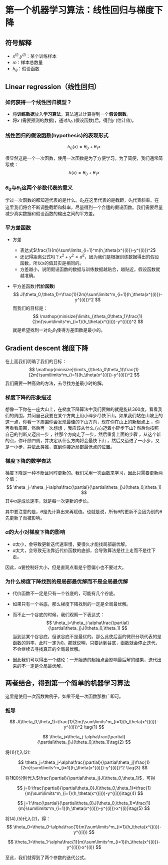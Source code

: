 # 第一个机器学习算法：线性回归与梯度下降

## 符号解释

* $x^{(i)}$,$y^{(i)}$：某个训练样本
* $m$：样本总数量
* $h_{\theta}$：假设函数

## Linear regression（线性回归）

### 如何获得一个线性回归模型？

* 将**训练数据**放入**学习算法**，算法通过计算得到一个**假设函数**。
* 将$x$ (需要预测的数据)，通过$h_\theta$ (假设函数)后，得到$y$ (估计值)。

### 线性回归的假设函数(hypothesis)的表现形式

$$
h_\theta(x)=\theta_0+\theta_1x
$$

很显然这是一个一次函数，使用一次函数是为了方便学习。为了简便，我们通常简写成：
$$
h(x)=\theta_0+\theta_1x
$$

### $\theta_0$与$\theta_1$这两个参数代表的意义

学过一次函数的都知道代表的是什么。$\theta_0$在这里代表的是截距，$\theta_1$代表斜率。在这里我们将会不断调整截距和斜率，尽量得到一个合适的假设函数。我们需要尽量减少真实数据和假设函数的输出之间的平方差。

### 平方差函数

* 方差

  * 表达式$\frac{1}{m}\sum\limits_{i=1}^m(h_\theta(x^{(i)})-y^{(i)})^2$ 
  * 还记得距离公式吗？$x^2+y^2=d^2$，因为我们是根据训练数据得出的假设函数，所以x的值其实是相同的。
  * 方差越小，说明假设函数的数据与训练数据越贴合，越贴近，假设函数就越准确。

* 平方差函数(**代价函数**)
  $$
  J(\theta_0,\theta_1)=\frac{1}{2m}\sum\limits^m_{i=1}(h_\theta(x^{(i)})-y^{(i)})^2
  $$
  而我们的目标是：
  $$
  \mathop{minisize}\limits_{\theta_0\theta_1}\frac{1}{2m}\sum\limits^m_{i=1}(h_\theta(x^{(i)})-y^{(i)})^2
  $$
  就是希望找到一对$\theta_0\theta_1$使得方差函数是最小的。

## Gradient descent 梯度下降

在上面我们明确了我们的目标：
$$
\mathop{minisize}\limits_{\theta_0\theta_1}\frac{1}{2m}\sum\limits^m_{i=1}(h_\theta(x^{(i)})-y^{(i)})^2
$$
我们需要一种高效的方法，去寻找方差最小时的解。

### 梯度下降的形象描述

想像一下你在一座大山上，在梯度下降算法中我们要做的就是旋转360度，看看我们的周围，并问自己我要在某个方向上用小碎步尽快下山。如果我们站在山坡上的这一点，你看一下周围你会发现最佳的下山方向，现在你在山上的新起点上 ，你再看看周围，然后再一次想想 ，我应该从什么方向迈着小碎步下山? 然后你按照自己的判断又迈出一步 ，往那个方向走了一步，然后重复上面的步骤 ，从这个新的点，你环顾四周，并决定从什么方向将会最快下山 ，然后又迈进了一小步，又是一小步，并依此类推，直到你接近局部最低点的位置。

### 梯度下降的数学表达

梯度下降是一种不断且同时更新的。我们采用一次函数来学习，因此只需要更新两个值：
$$
\theta_j=\theta_j-\alpha\frac{\partial}{\partial\theta_j}J(\theta_0,\theta_1)
$$
其中$\alpha$是成长速率，就是每一次更新的步长。

其中要注意的是，$\theta$是先计算出来再赋值。也就是说，所有$\theta$的更新不会因为别的$\theta$先更新了而被影响。

### $\alpha$的大小对梯度下降的影响

* $\alpha$太小，会导致更新迭代速率慢，要很久才能找局部最优解。
* $\alpha$太大，会导致无法靠近代价函数的底部，会导致算法是往上走而不是往下走。

因此，$\alpha$要控制好大小，但是直观点看是宁愿偏小也不要过大。

### 为什么梯度下降找到的是局部最优解而不是全局最优解

* 代价函数不一定是只有一个谷底的，可能有几个谷底。

* 如果只有一个谷底，那么梯度下降找到的一定是全局最优解。

* 而不止一个谷底的时候，我们观察一下表达式：
  $$
  \theta_j=\theta_j-\alpha\frac{\partial}{\partial\theta_j}J(\theta_0,\theta_1)
  $$
  当到达某个谷谷底，但该谷底不是最优的。那么此使后面的微积分项代表的是函数的斜率，此时一定为0。那就说明，只要达到谷底，函数就会停止迭代，不会继续去寻找真正的全局最优解。

* 因此我们可以得出一个结论：一开始选的起始点会影响最后解的结果，迭代出来的不一定是全局最优解。

## 两者结合，得到第一个简单的机器学习算法

这里是使用一次函数做例子，如果不是一次函数那推广即可。

### 推导

$$
J(\theta_0,\theta_1)=\frac{1}{2m}\sum\limits^m_{i=1}(h_\theta(x^{(i)})-y^{(i)})^2 \tag{1}
$$

$$
\theta_j=\theta_j-\alpha\frac{\partial}{\partial\theta_j}J(\theta_0,\theta_1)\tag{2}
$$

将(1)代入(2):

$$
\theta_j=\theta_j-\alpha\frac{\partial}{\partial\theta_j}\frac{1}{2m}\sum\limits^m_{i=1}(h_\theta(x^{(i)})-y^{(i)})^2 \tag{3}
$$

将1和0分别代入$\frac{\partial}{\partial\theta_j}J(\theta_0,\theta_1)$，可得

$$
j=0:\frac{\partial}{\partial\theta_0}J(\theta_0,\theta_1)=\frac{1}{m}\sum\limits^m_{i=1}(h_\theta(x^{(i)})-y^{(i)})\tag{4}
$$

$$
j=1:\frac{\partial}{\partial\theta_0}J(\theta_0,\theta_1)=\frac{1}{m}\sum\limits^m_{i=1}(h_\theta(x^{(i)})-y^{(i)})·x^{(i)}\tag{5}
$$

将(4),(5)代入(2)，得：
$$
\theta_0=\theta_0-\alpha\frac{1}{m}\sum\limits^m_{i=1}(h_\theta(x^{(i)})-y^{(i)})
$$

$$
\theta_1=\theta_1-\alpha\frac{1}{m}\sum\limits^m_{i=1}(h_\theta(x^{(i)})-y^{(i)})·x^{(i)}
$$

至此，我们就得到了两个参数的迭代公式。